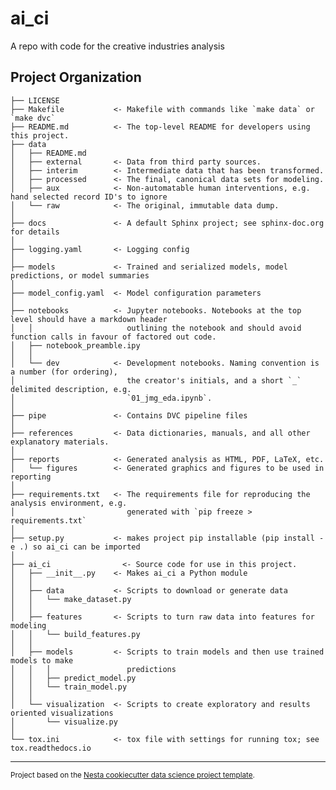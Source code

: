 ai_ci
==============================

A repo with code for the creative industries analysis

Project Organization
------------

    ├── LICENSE
    ├── Makefile           <- Makefile with commands like `make data` or `make dvc`
    ├── README.md          <- The top-level README for developers using this project.
    ├── data
    │   ├── README.md
    │   ├── external       <- Data from third party sources.
    │   ├── interim        <- Intermediate data that has been transformed.
    │   ├── processed      <- The final, canonical data sets for modeling.
    │   ├── aux            <- Non-automatable human interventions, e.g. hand selected record ID's to ignore
    │   └── raw            <- The original, immutable data dump.
    │
    ├── docs               <- A default Sphinx project; see sphinx-doc.org for details
    │
    ├── logging.yaml       <- Logging config
    │
    ├── models             <- Trained and serialized models, model predictions, or model summaries
    │
    ├── model_config.yaml  <- Model configuration parameters
    │
    ├── notebooks          <- Jupyter notebooks. Notebooks at the top level should have a markdown header
    │   │                     outlining the notebook and should avoid function calls in favour of factored out code.
    │   ├── notebook_preamble.ipy
    │   │                     
    │   └── dev            <- Development notebooks. Naming convention is a number (for ordering),
    │                         the creator's initials, and a short `_` delimited description, e.g.
    │                         `01_jmg_eda.ipynb`.
    │
    ├── pipe               <- Contains DVC pipeline files
    │
    ├── references         <- Data dictionaries, manuals, and all other explanatory materials.
    │
    ├── reports            <- Generated analysis as HTML, PDF, LaTeX, etc.
    │   └── figures        <- Generated graphics and figures to be used in reporting
    │
    ├── requirements.txt   <- The requirements file for reproducing the analysis environment, e.g.
    │                         generated with `pip freeze > requirements.txt`
    │
    ├── setup.py           <- makes project pip installable (pip install -e .) so ai_ci can be imported
    │
    ├── ai_ci                <- Source code for use in this project.
    │   ├── __init__.py    <- Makes ai_ci a Python module
    │   │
    │   ├── data           <- Scripts to download or generate data
    │   │   └── make_dataset.py
    │   │
    │   ├── features       <- Scripts to turn raw data into features for modeling
    │   │   └── build_features.py
    │   │
    │   ├── models         <- Scripts to train models and then use trained models to make
    │   │   │                 predictions
    │   │   ├── predict_model.py
    │   │   └── train_model.py
    │   │
    │   └── visualization  <- Scripts to create exploratory and results oriented visualizations
    │       └── visualize.py
    │
    └── tox.ini            <- tox file with settings for running tox; see tox.readthedocs.io


--------

<p><small>Project based on the <a target="_blank" href="https://github.com/nestauk/cookiecutter-data-science-nesta">Nesta cookiecutter data science project template</a>.</small></p>
